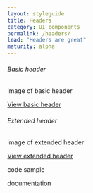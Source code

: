```yaml
---
layout: styleguide
title: Headers
category: UI components
permalink: /headers/
lead: "Headers are great"
maturity: alpha
---
```


###### Basic header

image of basic header

<a class="usa-button" href="{{ site.baseurl }}/headers/basic/">View basic header</a>

###### Extended header

image of extended header

<a class="usa-button" href="{{ site.baseurl }}/headers/extended/">View extended header</a>

code sample

documentation